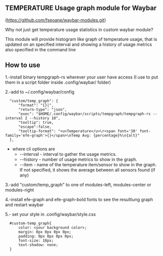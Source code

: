 TEMPERATURE Usage graph module for Waybar
---------------------------------------------
(https://github.com/fseoane/waybar-modules.git)

Why not just get temperature usage statistics in custom waybar module?

This module will provide histogram like graph of temperature usage, that is updated on an specified interval and showing a history of usage metrics also specified in the command line

How to use
----------

1.-install binary tempgraph-rs wherever your user have access (I use to put them in a script folder inside .config/waybar/ folder)

2.-add to ~/.config/waybar/config

      "custom/temp_graph": {
          "format": "{}|",
          "return-type": "json",
          "exec": "$HOME/.config/waybar/scripts/tempgraph/tempgraph-rs --interval 2 --history 10",
          "tooltip": true,
          "escape":false,
          "tooltip-format": "<u>Temperature</u>\r<span font='30' font-family='efe-graph'>{}</span>\nTemp Avg: {percentage}%\n{alt}"
      },

* where cli options are
  * --interval - interval to gather the usage metrics.
  * --history  - number of usage metrics to show in the graph.
  * --item     - name of the temperature item/sensor to show in the graph. If not specified, it shows the average between all sensors found (if any)

3.-add "custom/temp_graph" to one of modules-left, modules-center or modules-right

4.-install efe-graph and efe-graph-bold fonts to see the resultiung graph and restart waybar

5.- set your style in .config/waybar/style.css

      #custom-temp_graph{
          color: <your background color>;
          margin: 0px 0px 0px 0px;
          padding: 0px 0px 0px 0px;
          font-size: 18px;
          text-shadow: none;
      }
